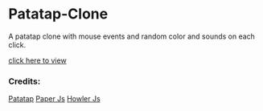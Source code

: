 # Patatap-Clone
A patatap clone with mouse events and random color and sounds on each click.

[click here to view](https://techmky.github.io/Patatap-Clone)

### Credits:

[Patatap](https://www.patatap.com)
[Paper Js](https://www.paperjs.org)
[Howler Js](https://www.howlerjs.com)
